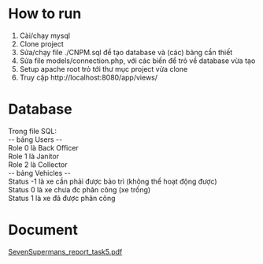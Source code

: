 
# How to run
1. Cài/chạy mysql
2. Clone project
3. Sửa/chạy file ./CNPM.sql để tạo database và (các) bảng cần thiết
4. Sửa file models/connection.php, với các biến để trỏ về database vừa tạo
5. Setup apache root trỏ tới thư mục project vừa clone
6. Truy cập http://localhost:8080/app/views/
# Database
 Trong file SQL: \
-- bảng Users -- \
Role 0 là Back Officer \
Role 1 là Janitor \
Role 2 là Collector \
-- bảng Vehicles --  \
Status -1 là xe cần phải được bảo trì (không thể hoạt động được)  \
Status 0 là xe chưa đc phân công (xe trống)  \
Status 1 là xe đã được phân công 
# Document
[SevenSupermans_report_task5.pdf](https://github.com/phuonguyen11/SevenSupermans-UWC-2.0/files/11343604/SevenSupermans_report_task5.pdf)
